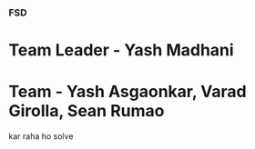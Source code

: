 ### FSD


# Team Leader - Yash Madhani 
# Team - Yash Asgaonkar, Varad Girolla, Sean Rumao

kar raha ho solve